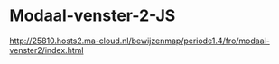 # Modaal-venster-2-JS

http://25810.hosts2.ma-cloud.nl/bewijzenmap/periode1.4/fro/modaal-venster2/index.html

